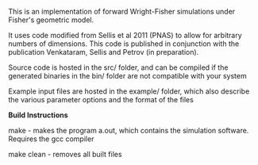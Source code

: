 This is an implementation of forward Wright-Fisher simulations under Fisher's geometric model.

It uses code modified from Sellis et al 2011 (PNAS) to allow for arbitrary numbers of dimensions. This code is published in conjunction with the publication Venkataram, Sellis and Petrov (in preparation).

Source code is hosted in the src/ folder, and can be compiled if the generated binaries in the bin/ folder are not compatible with your system

Example input files are hosted in the example/ folder, which also describe the various parameter options and the format of the files


<b>Build Instructions</b>

make - makes the program a.out, which contains the simulation software. Requires the gcc compiler

make clean - removes all built files
